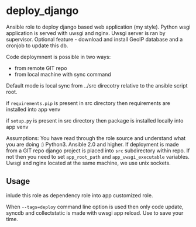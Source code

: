 # deploy_django

Ansible role to deploy django based web application (my style). Python wsgi application is served with uwsgi and nginx. Uwsgi server is ran by supervisor. Optional feature - download and install GeoIP database and a cronjob to update this db.

Code deploymnent is possible in two ways:
 - from remote GIT repo
 - from local machine with sync command

Default mode is local sync from ../src direcotry relative to the ansible script root.

if `requirements.pip` is present in src directory then requirements are installed into app venv

if `setup.py` is present in src directory then package is installed locally into app venv

Assumptions: You have read through the role source and understand what you are doing :) Python3. Ansible 2.0 and higher. If deployment is made from a GIT repo django project is placed into `src` subdirectory within repo. If not then you need to set `app_root_path` and `app_uwsgi_executable` variables. Uwsgi and nginx located at the same machine, we use unix sockets.

## Usage

inlude this role as dependency role into app customized role.

When `--tags=deploy` command line option is used then only code update, syncdb and collectstatic is made with uwsgi app reload. Use to save your time.
